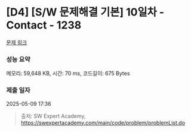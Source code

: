 # [D4] [S/W 문제해결 기본] 10일차 - Contact - 1238 

[문제 링크](https://swexpertacademy.com/main/code/problem/problemDetail.do?contestProbId=AV15B1cKAKwCFAYD) 

### 성능 요약

메모리: 59,648 KB, 시간: 70 ms, 코드길이: 675 Bytes

### 제출 일자

2025-05-09 17:36



> 출처: SW Expert Academy, https://swexpertacademy.com/main/code/problem/problemList.do